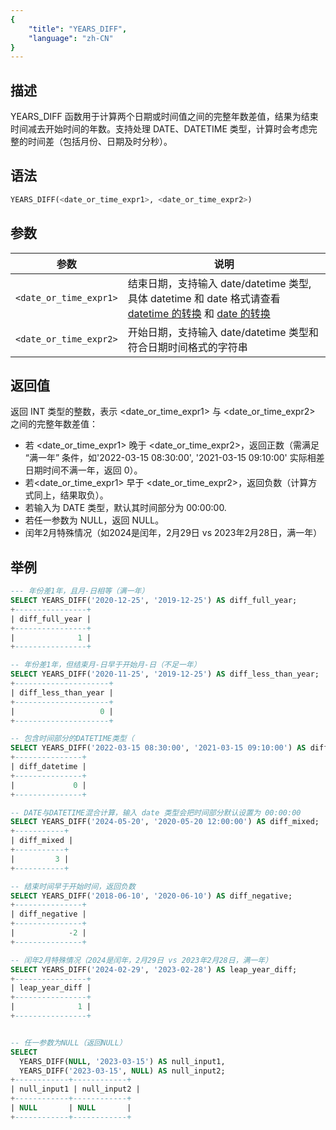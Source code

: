 ```yaml
---
{
    "title": "YEARS_DIFF",
    "language": "zh-CN"
}
---
```


## 描述
YEARS_DIFF 函数用于计算两个日期或时间值之间的完整年数差值，结果为结束时间减去开始时间的年数。支持处理 DATE、DATETIME 类型，计算时会考虑完整的时间差（包括月份、日期及时分秒）。

## 语法

```sql
YEARS_DIFF(<date_or_time_expr1>, <date_or_time_expr2>)
```

## 参数

| 参数 | 说明 |
| ---- | ---- |
| `<date_or_time_expr1>` | 结束日期，支持输入 date/datetime 类型,具体 datetime 和 date 格式请查看 [datetime 的转换](../../../../../current/sql-manual/basic-element/sql-data-types/conversion/datetime-conversion) 和 [date 的转换](../../../../../current/sql-manual/basic-element/sql-data-types/conversion/date-conversion) |
| `<date_or_time_expr2>` | 开始日期，支持输入 date/datetime 类型和符合日期时间格式的字符串 |

## 返回值

返回 INT 类型的整数，表示 <date_or_time_expr1> 与 <date_or_time_expr2> 之间的完整年数差值：

- 若 <date_or_time_expr1> 晚于 <date_or_time_expr2>，返回正数（需满足 “满一年” 条件，如'2022-03-15 08:30:00', '2021-03-15 09:10:00' 实际相差日期时间不满一年，返回 0）。
- 若<date_or_time_expr1> 早于 <date_or_time_expr2>，返回负数（计算方式同上，结果取负）。
- 若输入为 DATE 类型，默认其时间部分为 00:00:00.
- 若任一参数为 NULL，返回 NULL。
- 闰年2月特殊情况（如2024是闰年，2月29日 vs 2023年2月28日，满一年）

## 举例

```sql
--- 年份差1年，且月-日相等（满一年）
SELECT YEARS_DIFF('2020-12-25', '2019-12-25') AS diff_full_year;
+----------------+
| diff_full_year |
+----------------+
|              1 |
+----------------+

-- 年份差1年，但结束月-日早于开始月-日（不足一年）
SELECT YEARS_DIFF('2020-11-25', '2019-12-25') AS diff_less_than_year;
+---------------------+
| diff_less_than_year |
+---------------------+
|                   0 |
+---------------------+

-- 包含时间部分的DATETIME类型（
SELECT YEARS_DIFF('2022-03-15 08:30:00', '2021-03-15 09:10:00') AS diff_datetime;
+---------------+
| diff_datetime |
+---------------+
|             0 |
+---------------+

-- DATE与DATETIME混合计算，输入 date 类型会把时间部分默认设置为 00:00:00
SELECT YEARS_DIFF('2024-05-20', '2020-05-20 12:00:00') AS diff_mixed;
+-----------+
| diff_mixed |
+-----------+
|         3 |
+-----------+

-- 结束时间早于开始时间，返回负数
SELECT YEARS_DIFF('2018-06-10', '2020-06-10') AS diff_negative;
+---------------+
| diff_negative |
+---------------+
|            -2 |
+---------------+

-- 闰年2月特殊情况（2024是闰年，2月29日 vs 2023年2月28日，满一年）
SELECT YEARS_DIFF('2024-02-29', '2023-02-28') AS leap_year_diff;
+----------------+
| leap_year_diff |
+----------------+
|              1 |
+----------------+


-- 任一参数为NULL（返回NULL）
SELECT 
  YEARS_DIFF(NULL, '2023-03-15') AS null_input1,
  YEARS_DIFF('2023-03-15', NULL) AS null_input2;
+------------+------------+
| null_input1 | null_input2 |
+------------+------------+
| NULL       | NULL       |
+------------+------------+
```
